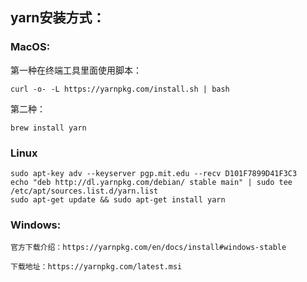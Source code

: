 ## yarn安装方式：

### MacOS:

   第一种在终端工具里面使用脚本：
        
    curl -o- -L https://yarnpkg.com/install.sh | bash

   第二种：

    brew install yarn

### Linux

    sudo apt-key adv --keyserver pgp.mit.edu --recv D101F7899D41F3C3  
    echo "deb http://dl.yarnpkg.com/debian/ stable main" | sudo tee /etc/apt/sources.list.d/yarn.list  
    sudo apt-get update && sudo apt-get install yarn  

### Windows: 

    官方下载介绍：https://yarnpkg.com/en/docs/install#windows-stable

    下载地址：https://yarnpkg.com/latest.msi
